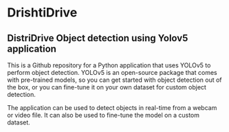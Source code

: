 # DrishtiDrive

## DistriDrive Object detection using Yolov5 application

This is a Github repository for a Python application that uses YOLOv5 to perform object detection. YOLOv5 is an open-source package that comes with pre-trained models, so you can get started with object detection out of the box, or you can fine-tune it on your own dataset for custom object detection.

The application can be used to detect objects in real-time from a webcam or video file. It can also be used to fine-tune the model on a custom dataset.

